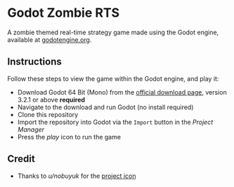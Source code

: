 # Godot Zombie RTS

A zombie themed real-time strategy game made using the Godot engine, available at [godotengine.org](https://godotengine.org/).

## Instructions
Follow these steps to view the game within the Godot engine, and play it:
* Download Godot 64 Bit (Mono) from the [official download page](https://godotengine.org/download/windows), version 3.2.1 or above __required__
* Navigate to the download and run Godot (no install required)
* Clone this repository
* Import the repository into Godot via the ```Import``` button in the _Project Manager_
* Press the _play_ icon to run the game

## Credit
* Thanks to _u/nobuyuk_ for the [project icon](https://www.reddit.com/r/godot/comments/aqessv/i_didnt_try_to_redesign_the_godot_logo_but_last/)
